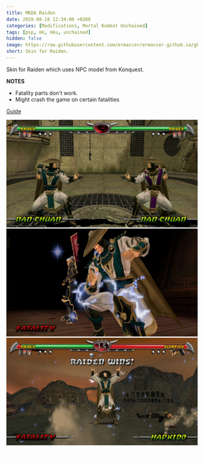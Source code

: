 ```yaml
---
title: MKDA Raiden
date: 2020-08-18 12:34:00 +0200
categories: [Modifications, Mortal Kombat Unchained]
tags: [psp, mk, mku, unchained]   
hidden: false
image: https://raw.githubusercontent.com/ermaccer/ermaccer.github.io/gh-pages/assets/mods/mku/mkdaraiden/1.jpg
short: Skin for Raiden.
---
```


Skin for Raiden which uses NPC model from Konquest.

**NOTES**
- Fatality parts don't work.
- Might crash the game on certain fatalities

[Guide](https://ermaccer.github.io/posts/how-to-install-mortal-kombat-unchained-mods/)

![Preview](https://raw.githubusercontent.com/ermaccer/ermaccer.github.io/gh-pages/assets/mods/mku/mkdaraiden/1.jpg)
![Preview](https://raw.githubusercontent.com/ermaccer/ermaccer.github.io/gh-pages/assets/mods/mku/mkdaraiden/2.jpg)
![Preview](https://raw.githubusercontent.com/ermaccer/ermaccer.github.io/gh-pages/assets/mods/mku/mkdaraiden/3.jpg)

<a class="btn btn-block btn-dark bg-dark text-gray btn-lg" style="color: white;" href="https://drive.google.com/file/d/1OB4QJbVWnNelEiDFoJGy8236pduuLZge/view?usp=sharing" role="button">
<i class="fas fa-download"></i>
Download
</a>

